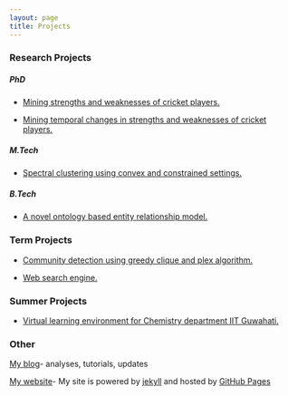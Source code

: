 ```yaml
---
layout: page
title: Projects
---
```


### Research Projects

##### *PhD*

- [Mining strengths and weaknesses of cricket players.](/projects/weakness)

- [Mining temporal changes in strengths and weaknesses of cricket players.](/projects/weaknesstime)

##### *M.Tech* 

- [Spectral clustering using convex and constrained settings.](/projects/spectralclustering)


##### *B.Tech* 

- [A novel ontology based entity relationship model.](/projects/ontology)

### Term Projects

- [Community detection using greedy clique and plex algorithm.](/projects/clique)

- [Web search engine.](/projects/searchengine)

### Summer Projects

- [Virtual learning environment for Chemistry department IIT Guwahati.](/projects/virtual)


### Other

[My blog](/blog)- analyses, tutorials, updates 

<a target="_blank" href="https://github.com/swarup-rj/swarup-rj.github.io">My website</a>- My site is powered by <a target="_blank" href="https://jekyllrb.com/">jekyll</a> and hosted by <a target="_blank" href="https://pages.github.com/">GitHub Pages</a>

